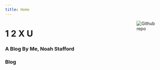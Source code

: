 ```yaml
---
title: Home
---
```


[<img src="https://github.com/nickpuntoforhof/myWebsite/tree/master/themes/hugo-classic/images/therealnewfalllp.png" style="max-width:15%;min-width:40px;float:right;" alt="Github repo" />](https://github.com/nickpuntoforhof/myWebsite)

# 1 2 X U

### A Blog By Me, Noah Stafford


### Blog
